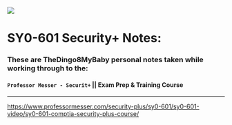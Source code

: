 ![](Images/sy0-601-training-course-title-600xo.jpg)
# SY0-601 Security+ Notes:
### These are TheDingo8MyBaby personal notes taken while working through to the:
#### `Professor Messer - Securit+`   ||  Exam Prep & Training Course

-----

https://www.professormesser.com/security-plus/sy0-601/sy0-601-video/sy0-601-comptia-security-plus-course/
